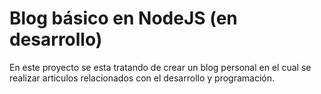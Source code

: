 # Blog básico en NodeJS (en desarrollo)

En este proyecto se esta tratando de crear un blog personal
en el cual se realizar articulos relacionados con el desarrollo
y programación.
